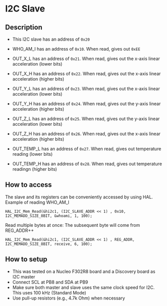 # I2C Slave

## Description

* This I2C slave has an address of `0x20`

* WHO_AM_I has an address of `0x10`. When read, gives out `0xEE` 
* OUT_X_L has an address of `0x21`. When read, gives out the x-axis linear acceleration (lower bits)
* OUT_X_H has an address of `0x22`. When read, gives out the x-axis linear acceleration (higher bits)
* OUT_Y_L has an address of `0x23`. When read, gives out the x-axis linear acceleration (lower bits)
* OUT_Y_H has an address of `0x24`. When read, gives out the y-axis linear acceleration (higher bits)
* OUT_Z_L has an address of `0x25`. When read, gives out the y-axis linear acceleration (lower bits)
* OUT_Z_H has an address of `0x26`. When read, gives out the x-axis linear acceleration (higher bits)
* OUT_TEMP_L has an address of `0x27`. When read, gives out temperature reading (lower bits)
* OUT_TEMP_H has an address of `0x28`. When read, gives out temperature readingn (higher bits)

## How to access

The slave and its registers can be conveniently accessed by using HAL. Example of reading WHO_AM_I
```
HAL_I2C_Mem_Read(&hi2c1, (I2C_SLAVE_ADDR << 1) , 0x10, I2C_MEMADD_SIZE_8BIT, &whoami, 1, 100);
```
Read multiple bytes at once: The subsequent byte will come from REG_ADDR++
```
HAL_I2C_Mem_Read(&hi2c1, (I2C_SLAVE_ADDR << 1) , REG_ADDR, I2C_MEMADD_SIZE_8BIT, receive, 6, 100);

```

## How to setup
* This was tested on a Nucleo F302R8 board and a Discovery board as I2C master
* Connect SCL at PB8 and SDA at PB9
* Make sure both master and slave uses the same clock speed for I2C. This uses 100 kHz (Standard Mode)
* Use pull-up resistors (e.g., 4.7k Ohm) when necessary


